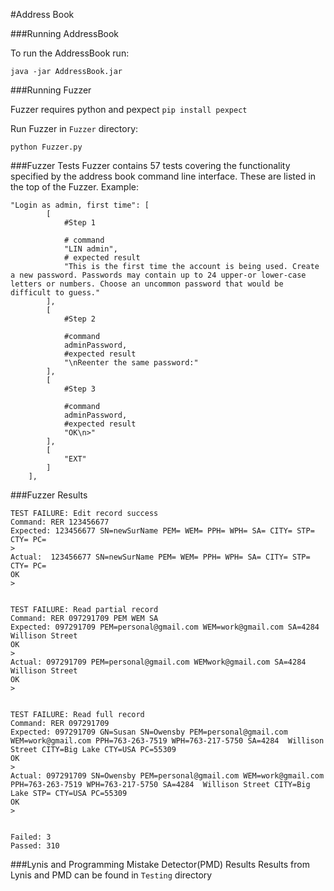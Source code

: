 #Address Book

###Running AddressBook 

To run the AddressBook run:
```
java -jar AddressBook.jar
```

###Running Fuzzer

Fuzzer requires python and pexpect `pip install pexpect`
<br>

Run Fuzzer in `Fuzzer` directory:
```
python Fuzzer.py
```


###Fuzzer Tests
Fuzzer contains 57 tests covering the functionality specified by the address book command line interface.
These are listed in the top of the Fuzzer.
Example:
```
"Login as admin, first time": [
        [
            #Step 1

            # command
            "LIN admin", 
            # expected result
            "This is the first time the account is being used. Create a new password. Passwords may contain up to 24 upper-or lower-case letters or numbers. Choose an uncommon password that would be difficult to guess."
        ],
        [
            #Step 2

            #command
            adminPassword,
            #expected result
            "\nReenter the same password:"
        ],
        [
            #Step 3

            #command
            adminPassword,
            #expected result
            "OK\n>"
        ],
        [
            "EXT"
        ]
    ],
```

###Fuzzer Results
```
TEST FAILURE: Edit record success
Command: RER 123456677
Expected: 123456677 SN=newSurName PEM= WEM= PPH= WPH= SA= CITY= STP= CTY= PC=
>
Actual:  123456677 SN=newSurName PEM= WEM= PPH= WPH= SA= CITY= STP= CTY= PC=
OK
> 


TEST FAILURE: Read partial record
Command: RER 097291709 PEM WEM SA
Expected: 097291709 PEM=personal@gmail.com WEM=work@gmail.com SA=4284  Willison Street
OK
>
Actual: 097291709 PEM=personal@gmail.com WEMwork@gmail.com SA=4284  Willison Street 
OK
> 


TEST FAILURE: Read full record
Command: RER 097291709
Expected: 097291709 GN=Susan SN=Owensby PEM=personal@gmail.com WEM=work@gmail.com PPH=763-263-7519 WPH=763-217-5750 SA=4284  Willison Street CITY=Big Lake CTY=USA PC=55309
OK
>
Actual: 097291709 SN=Owensby PEM=personal@gmail.com WEM=work@gmail.com PPH=763-263-7519 WPH=763-217-5750 SA=4284  Willison Street CITY=Big Lake STP= CTY=USA PC=55309
OK
> 


Failed: 3
Passed: 310
```

###Lynis and Programming Mistake Detector(PMD) Results
Results from Lynis and PMD can be found in `Testing` directory